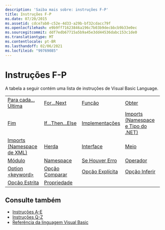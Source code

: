 ```yaml
---
description: 'Saiba mais sobre: instruções F-P'
title: Instruções F-P
ms.date: 07/20/2015
ms.assetid: cdce7ab0-c52e-4d33-a29b-bf32cdacc79f
ms.openlocfilehash: e9b9ff71623846a196c7b03b9decbbcb9b33e0ec
ms.sourcegitcommit: ddf7edb67715a5b9a45e3dd44536dabc153c1de0
ms.translationtype: MT
ms.contentlocale: pt-BR
ms.lasthandoff: 02/06/2021
ms.locfileid: "99769085"
---
```

# <a name="f-p-statements"></a>Instruções F-P

A tabela a seguir contém uma lista de instruções de Visual Basic Language.  
  
|||||  
|---|---|---|---|  
|[Para cada... Última](for-each-next-statement.md)|[For...Next](for-next-statement.md)|[Função](function-statement.md)|[Obter](get-statement.md)|  
|[Fim](goto-statement.md)|[If...Then...Else](if-then-else-statement.md)|[Implementações](implements-statement.md)|[Imports (Namespace e Tipo do .NET)](imports-statement-net-namespace-and-type.md)|  
|[Imports (Namespace de XML)](imports-statement-xml-namespace.md)|[Herda](inherits-statement.md)|[Interface](interface-statement.md)|[Meio](mid-statement.md)|  
|[Módulo](module-statement.md)|[Namespace](namespace-statement.md)|[Se Houver Erro](on-error-statement.md)|[Operador](operator-statement.md)|  
|[Option \<keyword>](option-keyword-statement.md)|[Opção Comparar](option-compare-statement.md)|[Opção Explícita](option-explicit-statement.md)|[Opção Inferir](option-infer-statement.md)|  
|[Opção Estrita](option-strict-statement.md)|[Propriedade](property-statement.md)|||  
  
## <a name="see-also"></a>Consulte também

- [Instruções A-E](a-e-statements.md)
- [Instruções Q-Z](q-z-statements.md)
- [Referência da linguagem Visual Basic](../index.md)
